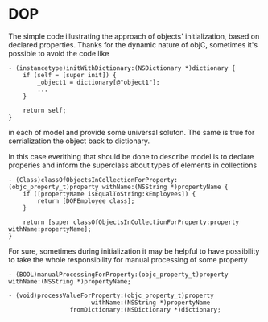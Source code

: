 # DOP

The simple code illustrating the approach of objects' initialization, based on declared properties. Thanks for the dynamic nature of objC, sometimes it's possible to avoid the code like
```objc
- (instancetype)initWithDictionary:(NSDictionary *)dictionary {
    if (self = [super init]) {
        _object1 = dictionary[@"object1"];
        ...
    }

    return self;
}
```
in each of model and provide some universal soluton. The same is true for serrialization the object back to dictionary.

In this case everithing that should be done to describe model is to declare properies and inform the superclass about types of elements in collections
```objc
- (Class)classOfObjectsInCollectionForProperty:(objc_property_t)property withName:(NSString *)propertyName {
    if ([propertyName isEqualToString:kEmployees]) {
        return [DOPEmployee class];
    }

    return [super classOfObjectsInCollectionForProperty:property withName:propertyName];
}
```
For sure, sometimes during initialization it may be helpful to have possibility to take the whole responsibility for manual processing of some property
```objc
- (BOOL)manualProcessingForProperty:(objc_property_t)property withName:(NSString *)propertyName;

- (void)processValueForProperty:(objc_property_t)property
                       withName:(NSString *)propertyName
                 fromDictionary:(NSDictionary *)dictionary;
```
